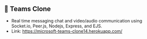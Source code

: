 ## 🔵 Teams Clone

- Real time messaging chat and video/audio communication using Socket.io, Peer.js, Nodejs, Express, and EJS.
- Link: https://microsoft-teams-clone14.herokuapp.com/
